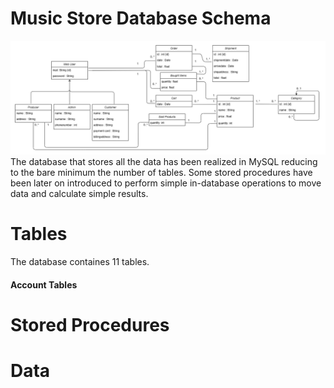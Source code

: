 # Music Store Database Schema
![...loading...](https://github.com/iambrunoromano/MusicStore/blob/main/MusicStore/db/MusicStoreUML.png?raw=true)
The database that stores all the data has been realized in MySQL reducing to the bare minimum the number of tables. Some stored procedures have been later on introduced to perform simple in-database operations to move data and calculate simple results. 

# Tables
The database containes 11 tables.
#### Account Tables
# Stored Procedures
# Data
